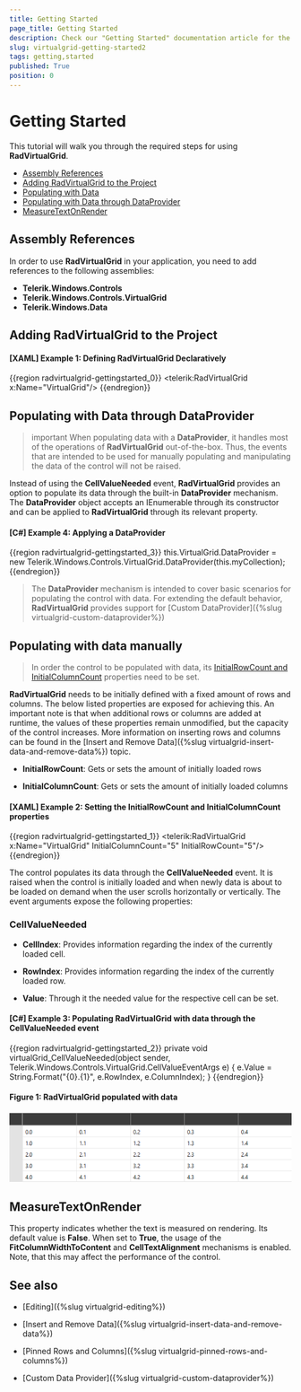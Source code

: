 ```yaml
---
title: Getting Started
page_title: Getting Started
description: Check our "Getting Started" documentation article for the RadVirtualGrid WPF control.
slug: virtualgrid-getting-started2
tags: getting,started
published: True
position: 0
---
```


# Getting Started

This tutorial will walk you through the required steps for using __RadVirtualGrid__. 

* [Assembly References](#assembly-references)
* [Adding RadVirtualGrid to the Project](#adding-radvirtualgrid-to-the-project)
* [Populating with Data](#populating-with-data-manually)
* [Populating with Data through DataProvider](#populating-with-data-through-dataprovider)
* [MeasureTextOnRender](#measuretextonrender)


## Assembly References

In order to use __RadVirtualGrid__ in your application, you need to add references to the following assemblies:

* __Telerik.Windows.Controls__
* __Telerik.Windows.Controls.VirtualGrid__
* __Telerik.Windows.Data__

## Adding RadVirtualGrid to the Project

#### __[XAML] Example 1: Defining RadVirtualGrid Declaratively__
{{region radvirtualgrid-gettingstarted_0}}
	 <telerik:RadVirtualGrid x:Name="VirtualGrid"/>
{{endregion}}

## Populating with Data through DataProvider

>important When populating data with a __DataProvider__, it handles most of the operations of __RadVirtualGrid__ out-of-the-box. Thus, the events that are  intended to be used for manually populating and manipulating the data of the control will not be raised.

Instead of using the __CellValueNeeded__ event, __RadVirtualGrid__ provides an option to populate its data through the built-in __DataProvider__ mechanism. The __DataProvider__ object accepts an IEnumerable through its constructor and can be applied to __RadVirtualGrid__ through its relevant property.

#### __[C#] Example 4: Applying a DataProvider__

{{region radvirtualgrid-gettingstarted_3}}
	this.VirtualGrid.DataProvider = new Telerik.Windows.Controls.VirtualGrid.DataProvider(this.myCollection);
{{endregion}}

> The __DataProvider__ mechanism is intended to cover basic scenarios for populating the control with data. For extending the default behavior, __RadVirtualGrid__ provides support for [Custom DataProvider]({%slug virtualgrid-custom-dataprovider%})

## Populating with data manually

> In order the control to be populated with data, its [InitialRowCount and InitialColumnCount](#setting-initial-row-and-column-count) properties need to be set.

__RadVirtualGrid__ needs to be initially defined with a fixed amount of rows and columns. The below listed properties are exposed for achieving this. An important note is that when additional rows or columns are added at runtime, the values of these properties remain unmodified, but the capacity of the control increases. More information on inserting rows and columns can be found in the [Insert and Remove Data]({%slug virtualgrid-insert-data-and-remove-data%}) topic.

* __InitialRowCount__: Gets or sets the amount of initially loaded rows

* __InitialColumnCount__: Gets or sets the amount of initially loaded columns

#### __[XAML] Example 2: Setting the InitialRowCount and InitialColumnCount properties__

{{region radvirtualgrid-gettingstarted_1}}
	<telerik:RadVirtualGrid x:Name="VirtualGrid" 
                                InitialColumnCount="5" 
                                InitialRowCount="5"/>
{{endregion}}

The control populates its data through the __CellValueNeeded__ event. It is raised when the control is initially loaded and when newly data is about to be loaded on demand when the user scrolls horizontally or vertically. The event arguments expose the following properties:

### CellValueNeeded

* __CellIndex__: Provides information regarding the index of the currently loaded cell.

* __RowIndex__: Provides information regarding the index of the currently loaded row.

* __Value__: Through it the needed value for the respective cell can be set.

#### __[C#] Example 3: Populating RadVirtualGrid with data through the CellValueNeeded event__

{{region radvirtualgrid-gettingstarted_2}}
	private void virtualGrid_CellValueNeeded(object sender, 
            Telerik.Windows.Controls.VirtualGrid.CellValueEventArgs e)
        {
            e.Value = String.Format("{0}.{1}", e.RowIndex, e.ColumnIndex);
        }
{{endregion}}

#### __Figure 1: RadVirtualGrid populated with data__
![RadVirtualGrid populated with data](images/RadVirtualGrid_GettingStarted_01.png)

## MeasureTextOnRender

This property indicates whether the text is measured on rendering. Its default value is __False__. When set to __True__, the usage of the __FitColumnWidthToContent__ and __CellTextAlignment__ mechanisms is enabled. Note, that this may affect the performance of the control.

## See also

* [Editing]({%slug virtualgrid-editing%})

* [Insert and Remove Data]({%slug virtualgrid-insert-data-and-remove-data%})

* [Pinned Rows and Columns]({%slug virtualgrid-pinned-rows-and-columns%})

* [Custom Data Provider]({%slug virtualgrid-custom-dataprovider%})



